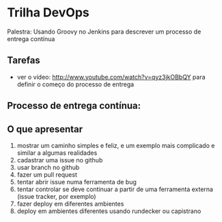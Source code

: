 # Trilha DevOps

Palestra: Usando Groovy no Jenkins para descrever um processo de entrega contínua

## Tarefas

* ver o vídeo: http://www.youtube.com/watch?v=qyz3jkOBbQY para definir o começo do processo de entrega

## Processo de entrega contínua:

## O que apresentar

1. mostrar um caminho simples e feliz, e um exemplo mais complicado e similar a algumas realidades
1. cadastrar uma issue no github
2. usar branch no github
3. fazer um pull request
4. tentar abrir issue numa ferramenta de bug
5. tentar controlar se deve continuar a partir de uma ferramenta externa (issue tracker, por exemplo)
6. fazer deploy em diferentes ambientes
7. deploy em ambientes diferentes usando  rundecker ou capistrano
